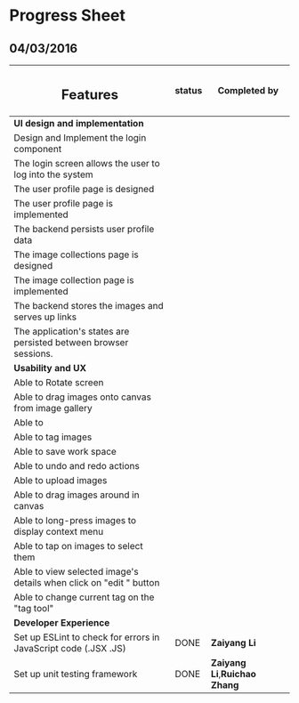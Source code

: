 Progress Sheet
============
04/03/2016
-------------

|<h2>Features</h2>|status|Completed by|
|----|-----|-----|
|**UI design and implementation**|
|Design and Implement the login component|  | |
|The login screen allows the user to log into the system|||
|The user profile page is designed|||
|The user profile page is implemented|||
|The backend persists user profile data|||
|The image collections page is designed|||
|The image collection page is implemented|||
|The backend stores the images and serves up links|||
|The application's states are persisted between browser sessions.|||
|**Usability and UX**|
|Able to Rotate screen|||
|Able to drag images onto canvas from image gallery|||
|Able to |||
|Able to tag images|||
|Able to save work space|||
|Able to undo and redo actions|||
|Able to upload images|||
|Able to drag images around in canvas|||
|Able to long-press images to display context menu|||
|Able to tap on images to select them|||
|Able to view selected image's details when click on "edit " button |||
|Able to change current tag on the "tag tool" |||
|**Developer Experience**|
|Set up ESLint to check for errors in JavaScript code (.JSX .JS)|DONE|**Zaiyang Li**|
|Set up unit testing framework |DONE|**Zaiyang Li**,**Ruichao Zhang**|